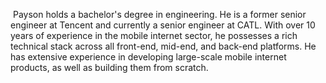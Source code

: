 ​	Payson holds a bachelor's degree in engineering. He is a former senior engineer at Tencent and currently a senior engineer at CATL. With over 10 years of experience in the mobile internet sector, he possesses a rich technical stack across all front-end, mid-end, and back-end platforms. He has extensive experience in developing large-scale mobile internet products, as well as building them from scratch.